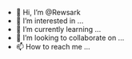 - 👋 Hi, I’m @Rewsark
- 👀 I’m interested in ...
- 🌱 I’m currently learning ...
- 💞️ I’m looking to collaborate on ...
- 📫 How to reach me ...

<!---
Rewsark/Rewsark is a ✨ special ✨ repository because its `README.md` (this file) appears on your GitHub profile.
You can click the Preview link to take a look at your changes.
--->

